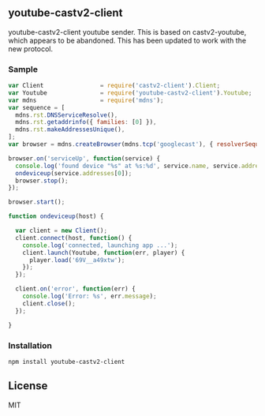 ## youtube-castv2-client

youtube-castv2-client youtube sender. This is based on castv2-youtube, which appears to be abandoned.
This has been updated to work with the new protocol.

### Sample

```javascript
var Client                = require('castv2-client').Client;
var Youtube               = require('youtube-castv2-client').Youtube;
var mdns                  = require('mdns');
var sequence = [
  mdns.rst.DNSServiceResolve(),
  mdns.rst.getaddrinfo({ families: [0] }),
  mdns.rst.makeAddressesUnique(),
];
var browser = mdns.createBrowser(mdns.tcp('googlecast'), { resolverSequence: sequence });

browser.on('serviceUp', function(service) {
  console.log('found device "%s" at %s:%d', service.name, service.addresses[0], service.port);
  ondeviceup(service.addresses[0]);
  browser.stop();
});

browser.start();

function ondeviceup(host) {

  var client = new Client();
  client.connect(host, function() {
    console.log('connected, launching app ...');
    client.launch(Youtube, function(err, player) {
      player.load('69V__a49xtw');
    });
  });

  client.on('error', function(err) {
    console.log('Error: %s', err.message);
    client.close();
  });

}
```

### Installation

`npm install youtube-castv2-client`

## License
MIT

